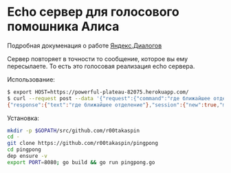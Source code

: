 # Echo сервер для голосового помошника Алиса

Подробная докуменация о работе [Яндекс.Диалогов](https://tech.yandex.ru/dialogs/alice/doc)

Сервер повторяет в точности то сообщение, которое вы ему пересылаете. То есть это голосовая реализация echo сервера.

Использование:
```bash
$ export HOST=https://powerful-plateau-82075.herokuapp.com/
$ curl --request post --data '{"request":{"command":"где ближайшее отделение"},"session":{"new":true,"message_id":4,"session_id":"2eac4854-fce721f3-b845abba-20d60","skill_id":"3ad36498-f5rd-4079-a14b-788652932056","user_id":"AC9WC3DF6FCE052E45A4566A48E6B7193774B84814CE49A922E163B8B29881DC"},"version":"1.0","end_session":true}' $HOST
{"response":{"text":"где ближайшее отделение"},"session":{"new":true,"message_id":4,"session_id":"2eac4854-fce721f3-b845abba-20d60","skill_id":"3ad36498-f5rd-4079-a14b-788652932056","user_id":"AC9WC3DF6FCE052E45A4566A48E6B7193774B84814CE49A922E163B8B29881DC"},"version":"1.0","end_session":true}```
```


Установка:
```bash
mkdir -p $GOPATH/src/github.com/r00takaspin
cd -
git clone https://github.com/r00takaspin/pingpong
cd pingpong
dep ensure -v
export PORT=8080; go build && go run pingpong.go
```
